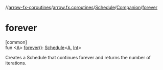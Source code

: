//[arrow-fx-coroutines](../../../../index.md)/[arrow.fx.coroutines](../../index.md)/[Schedule](../index.md)/[Companion](index.md)/[forever](forever.md)

# forever

[common]\
fun &lt;[A](forever.md)&gt; [forever](forever.md)(): [Schedule](../index.md)&lt;[A](forever.md), [Int](https://kotlinlang.org/api/latest/jvm/stdlib/kotlin/-int/index.html)&gt;

Creates a Schedule that continues forever and returns the number of iterations.
